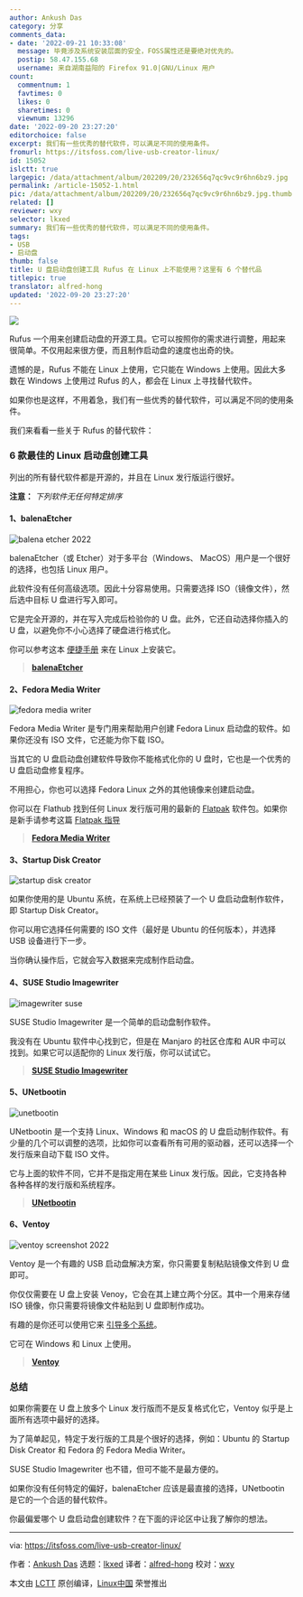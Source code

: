 ```yaml
---
author: Ankush Das
category: 分享
comments_data:
- date: '2022-09-21 10:33:08'
  message: 毕竟涉及系统安装层面的安全，FOSS属性还是要绝对优先的。
  postip: 58.47.155.68
  username: 来自湖南益阳的 Firefox 91.0|GNU/Linux 用户
count:
  commentnum: 1
  favtimes: 0
  likes: 0
  sharetimes: 0
  viewnum: 13296
date: '2022-09-20 23:27:20'
editorchoice: false
excerpt: 我们有一些优秀的替代软件，可以满足不同的使用条件。
fromurl: https://itsfoss.com/live-usb-creator-linux/
id: 15052
islctt: true
largepic: /data/attachment/album/202209/20/232656q7qc9vc9r6hn6bz9.jpg
permalink: /article-15052-1.html
pic: /data/attachment/album/202209/20/232656q7qc9vc9r6hn6bz9.jpg.thumb.jpg
related: []
reviewer: wxy
selector: lkxed
summary: 我们有一些优秀的替代软件，可以满足不同的使用条件。
tags:
- USB
- 启动盘
thumb: false
title: U 盘启动盘创建工具 Rufus 在 Linux 上不能使用？这里有 6 个替代品
titlepic: true
translator: alfred-hong
updated: '2022-09-20 23:27:20'
---
```


![](/data/attachment/album/202209/20/232656q7qc9vc9r6hn6bz9.jpg)


Rufus 一个用来创建启动盘的开源工具。它可以按照你的需求进行调整，用起来很简单。不仅用起来很方便，而且制作启动盘的速度也出奇的快。


遗憾的是，Rufus 不能在 Linux 上使用，它只能在 Windows 上使用。因此大多数在 Windows 上使用过 Rufus 的人，都会在 Linux 上寻找替代软件。


如果你也是这样，不用着急，我们有一些优秀的替代软件，可以满足不同的使用条件。


我们来看看一些关于 Rufus 的替代软件：


### 6 款最佳的 Linux 启动盘创建工具


列出的所有替代软件都是开源的，并且在 Linux 发行版运行很好。


**注意：** *下列软件无任何特定排序*


#### 1、balenaEtcher


![balena etcher 2022](/data/attachment/album/202209/20/232721swgr4cwnnea44gaw.png)


balenaEtcher（或 Etcher）对于多平台（Windows、 MacOS）用户是一个很好的选择，也包括 Linux 用户。


此软件没有任何高级选项。因此十分容易使用。只需要选择 ISO（镜像文件），然后选中目标 U 盘进行写入即可。


它是完全开源的，并在写入完成后检验你的 U 盘。此外，它还自动选择你插入的 U 盘，以避免你不小心选择了硬盘进行格式化。


你可以参考这本 [便捷手册](https://itsfoss.com/install-etcher-linux/) 来在 Linux 上安装它。



> 
> **[balenaEtcher](https://www.balena.io/etcher/)**
> 
> 
> 


#### 2、Fedora Media Writer


![fedora media writer](/data/attachment/album/202209/20/232721yjfrfxqfz8jjbst9.png)


Fedora Media Writer 是专门用来帮助用户创建 Fedora Linux 启动盘的软件。如果你还没有 ISO 文件，它还能为你下载 ISO。


当其它的 U 盘启动盘创建软件导致你不能格式化你的 U 盘时，它也是一个优秀的 U 盘启动盘修复程序。


不用担心，你也可以选择 Fedora Linux 之外的其他镜像来创建启动盘。


你可以在 Flathub 找到任何 Linux 发行版可用的最新的 [Flatpak](https://itsfoss.com/what-is-flatpak/) 软件包。如果你是新手请参考这篇 [Flatpak 指导](https://itsfoss.com/flatpak-guide/)



> 
> **[Fedora Media Writer](https://flathub.org/apps/details/org.fedoraproject.MediaWriter)**
> 
> 
> 


#### 3、Startup Disk Creator


![startup disk creator](/data/attachment/album/202209/20/232721timitiphxsxytjzj.png)


如果你使用的是 Ubuntu 系统，在系统上已经预装了一个 U 盘启动盘制作软件，即 Startup Disk Creator。


你可以用它选择任何需要的 ISO 文件（最好是 Ubuntu 的任何版本），并选择 USB 设备进行下一步。


当你确认操作后，它就会写入数据来完成制作启动盘。


#### 4、SUSE Studio Imagewriter


![imagewriter suse](/data/attachment/album/202209/20/232721e4zbhnt8lf3ln1r4.png)


SUSE Studio Imagewriter 是一个简单的启动盘制作软件。


我没有在 Ubuntu 软件中心找到它，但是在 Manjaro 的社区仓库和 AUR 中可以找到。如果它可以适配你的 Linux 发行版，你可以试试它。



> 
> **[SUSE Studio Imagewriter](https://software.opensuse.org/package/imagewriter)**
> 
> 
> 


#### 5、UNetbootin


![unetbootin](/data/attachment/album/202209/20/232722eodd6stfnd9q4nof.png)


UNetbootin 是一个支持 Linux、Windows 和 macOS 的 U 盘启动制作软件。有少量的几个可以调整的选项，比如你可以查看所有可用的驱动器，还可以选择一个发行版来自动下载 ISO 文件。


它与上面的软件不同，它并不是指定用在某些 Linux 发行版。因此，它支持各种各种各样的发行版和系统程序。



> 
> **[UNetbootin](https://unetbootin.github.io/)**
> 
> 
> 


#### 6、Ventoy


![ventoy screenshot 2022](/data/attachment/album/202209/20/232722io22d246d5xf5od2.png)


Ventoy 是一个有趣的 USB 启动盘解决方案，你只需要复制粘贴镜像文件到 U 盘即可。


你仅仅需要在 U 盘上安装 Venoy，它会在其上建立两个分区。其中一个用来存储 ISO 镜像，你只需要将镜像文件粘贴到 U 盘即制作成功。


有趣的是你还可以使用它来 [引导多个系统](https://itsfoss.com/multiple-linux-one-usb/)。


它可在 Windows 和 Linux 上使用。



> 
> **[Ventoy](https://www.ventoy.net/)**
> 
> 
> 


### 总结


如果你需要在 U 盘上放多个 Linux 发行版而不是反复格式化它，Ventoy 似乎是上面所有选项中最好的选择。


为了简单起见，特定于发行版的工具是个很好的选择，例如：Ubuntu 的 Startup Disk Creator 和 Fedora 的 Fedora Media Writer。


SUSE Studio Imagewriter 也不错，但可不能不是最方便的。


如果你没有任何特定的偏好，balenaEtcher 应该是最直接的选择，UNetbootin 是它的一个合适的替代软件。


你最偏爱哪个 U 盘启动盘创建软件？在下面的评论区中让我了解你的想法。




---


via: <https://itsfoss.com/live-usb-creator-linux/>


作者：[Ankush Das](https://itsfoss.com/author/ankush/) 选题：[lkxed](https://github.com/lkxed) 译者：[alfred-hong](https://github.com/alfred-hong) 校对：[wxy](https://github.com/wxy)


本文由 [LCTT](https://github.com/LCTT/TranslateProject) 原创编译，[Linux中国](https://linux.cn/) 荣誉推出